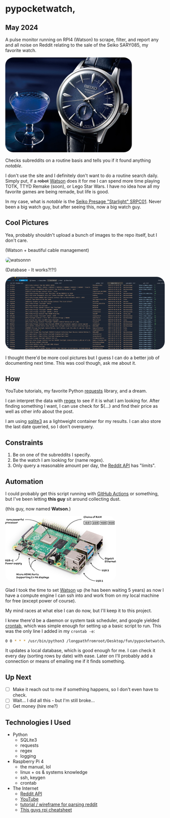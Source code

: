 # pypocketwatch,
## May 2024
A pulse monitor running on RPI4 (Watson) to scrape, filter, and report any and all noise on Reddit relating to the sale of the Seiko SARY085, my favorite watch.

<img src="resources/seikostarlight.jpg" alt="The watch in question" width="400" style="border-radius: 25px">

Checks subreddits on a routine basis and tells you if it found anything _notable_.

I don't use the site and I definitely don't want to do a routine search daily. Simply put, if a ~~robot~~ [Watson](#automation) does it for me I can spend more time playing TOTK, TTYD Remake (soon), or Lego Star Wars. I have no idea how all my favorite games are being remade, but life is good.

In my case, what is _notable_ is the [Seiko Presage "Starlight" SRPC01](https://www.watchgecko.com/blogs/magazine/thoughts-on-the-seiko-presage-cocktail-time-starlight). Never been a big watch guy, but after seeing this, now a big watch guy.

## Cool Pictures
Yea, probably shouldn't upload a bunch of images to the repo itself, but I don't care.

(Watson + beautiful cable management)

<img src="resources/watson.png" alt="watsonnn" width="400" style="border-radius: 25px">

(Database - It works?!?!)

<img src="resources/dbexample.png" alt="sqlite3 db example" style="border-radius: 25px">

I thought there'd be more cool pictures but I guess I can do a better job of documenting next time. This was cool though, ask me about it.

## How
YouTube tutorials, my favorite Python [requests](https://pypi.org/project/requests/) library, and a dream.

I can interpret the data with [regex](https://docs.python.org/3/library/re.html) to see if it is what I am looking for. After finding something I want, I can use check for ${...} and find their price as well as other info about the post.

I am using [sqlite3](https://docs.python.org/3/library/sqlite3.html) as a lightweight container for my results. I can also store the last date queried, so I don't overquery.

## Constraints
1. Be on one of the subreddits I specify.
2. Be the watch I am looking for (name regex).
3. Only query a reasonable amount per day, the [Reddit API](https://www.reddit.com/dev/api/) has "limits".

## Automation
I could probably get this script running with [GitHub Actions](https://docs.github.com/en/actions) or something, but I've been letting **this guy** sit around collecting dust.

(this guy, now named **Watson**.)

<img src="resources/rpi4.png" alt="Raspberry Pi 4" width="350" style="border-radius: 25px">

Glad I took the time to set [Watson](https://www.raspberrypi.com/products/raspberry-pi-4-model-b/) up (he has been waiting 5 years) as now I have a compute engine I can ssh into and work from on my local machine for free (except power of course).

My mind races at what else I can do now, but I'll keep it to this project.

I knew there'd be a daemon or system task scheduler, and google yielded [crontab](https://www.geeksforgeeks.org/crontab-in-linux-with-examples/), which was simple enough for setting up a basic script to run. This was the only line I added in my `crontab -e`:

```sh
0 0 * * * /usr/bin/python3 /longpathfromroot/Desktop/fun/pypocketwatch/src/main.py
```

It updates a local database, which is good enough for me. I can check it every day (sorting rows by date) with ease. Later on I'll probably add a connection or means of emailing me if it finds something.

## Up Next
- [ ] Make it reach out to me if something happens, so I don't even have to check.
- [ ] Wait... I did all this - but I'm still broke...
- [ ] Get money (hire me?)

## Technologies I Used
- Python
  - SQLite3
  - requests
  - regex
  - logging
- Raspberry Pi 4
  - the manual, lol
  - linux + os & systems knowledge
  - ssh, keygen
  - crontab
- The Internet
  - [Reddit API](https://www.reddit.com/dev/api/)
  - [YouTube](https://www.youtube.com/)
  - [tutorial / wireframe for parsing reddit](https://www.youtube.com/watch?v=Se3GEUY3AGI)
  - [This guys rpi cheatsheet](https://github.com/LukaszLapaj/raspberry-pi-cheat-sheet)